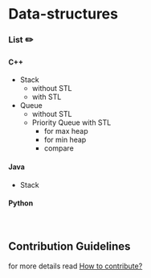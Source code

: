 # Data-structures


### List :pencil2:
#### C++
  * Stack
    * without STL
    * with STL
  * Queue
    * without STL
    * Priority Queue with STL
      * for max heap
      * for min heap
      * compare

#### Java
  * Stack

#### Python
  
<br>

## Contribution Guidelines 
  for more details read [How to contribute?](/CONTRIBUTING.md)